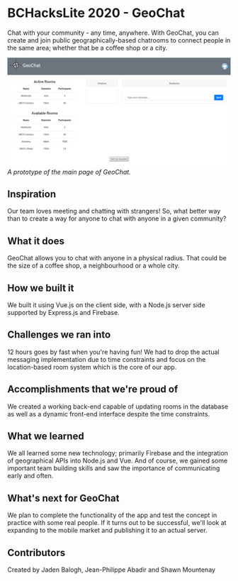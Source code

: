 # BCHacksLite 2020 - GeoChat
Chat with your community - any time, anywhere. With GeoChat, you can create and join public geographically-based chatrooms to connect people in the same area; whether that be a coffee shop or a city.

![Main page prototype](https://github.com/JadenBalogh/bc-hacks-lite-2020/blob/main/promo/ImageGallery1.PNG)
*A prototype of the main page of GeoChat.*

## Inspiration
Our team loves meeting and chatting with strangers! So, what better way than to create a way for anyone to chat with anyone in a given community?

## What it does
GeoChat allows you to chat with anyone in a physical radius. That could be the size of a coffee shop, a neighbourhood or a whole city.

## How we built it
We built it using Vue.js on the client side, with a Node.js server side supported by Express.js and Firebase.

## Challenges we ran into
12 hours goes by fast when you're having fun! We had to drop the actual messaging implementation due to time constraints and focus on the location-based room system which is the core of our app.

## Accomplishments that we're proud of
We created a working back-end capable of updating rooms in the database as well as a dynamic front-end interface despite the time constraints.

## What we learned
We all learned some new technology; primarily Firebase and the integration of geographical APIs into Node.js and Vue. And of course, we gained some important team building skills and saw the importance of communicating early and often.

## What's next for GeoChat
We plan to complete the functionality of the app and test the concept in practice with some real people. If it turns out to be successful, we'll look at expanding to the mobile market and publishing it to an actual server.

## Contributors
Created by Jaden Balogh, Jean-Philippe Abadir and Shawn Mountenay
